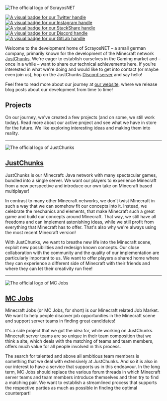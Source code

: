 ![The official logo of ScrayosNET](profile/images/logo/scrayosnet.png "ScrayosNET")

[![A visual badge for our Twitter handle](https://shields.io/badge/Twitter-@ScrayosNET-black?logo=twitter&style=flat&color=#1DA1F2 "Twitter")][scrayosnet-twitter]
[![A visual badge for our Instagram handle](https://shields.io/badge/Instagram-@scrayosnet-black?logo=instagram&style=flat&color=E4405F "Instagram")][scrayosnet-instagram]
[![A visual badge for our StackShare handle](https://shields.io/badge/StackShare-@scrayosnet-black?logo=stackshare&style=flat&color=0690FA "StackShare")][scrayosnet-stackshare]
[![A visual badge for our Discord handle](https://shields.io/discord/140450742329671680?label=Discord&logo=discord&style=flat&color=5865F2 "Discord")][justchunks-discord]
[![A visual badge for our GitLab handle](https://shields.io/badge/GitLab-@scrayosnet-black?logo=gitlab&style=flat&color=FC6D26 "GitLab")][scrayosnet-gitlab]

Welcome to the development home of ScrayosNET – a small german company, primarily known for the development of the
Minecraft network [JustChunks][justchunks-website]. We're eager to establish ourselves in the Gaming market and – once
in a while – want to share our technical achievements here. If you're interested in what we're doing and would like to
get into contact (or maybe even join us), hop on the JustChunks [Discord server][justchunks-discord] and say hello!

Feel free to read more about our journey at [our website][scrayosnet-website], where we release blog posts about our
development from time to time!

## Projects

On our journey, we've created a few projects (and on some, we still work today). Read more about our active project and
see what we have in store for the future. We like exploring interesting ideas and making them into reality.

---

![The official logo of JustChunks](profile/images/logo/justchunks.png "JustChunks")

## [JustChunks][justchunks-website]

JustChunks is our Minecraft: Java network with many spectacular games, bundled into a single server. We want our players
to experience Minecraft from a new perspective and introduce our own take on Minecraft based multiplayer!

In contrast to many other Minecraft networks, we don't twist Minecraft in such a way that we can somehow fit our
concepts into it. Instead, we celebrate the mechanics and elements, that make Minecraft such a great game and build our
concepts around Minecraft. That way, we still have all freedoms and can implement astonishing ideas, while we still
profit from everything that Minecraft has to offer. That's also why we're always using the most recent Minecraft
version!

With JustChunks, we want to breathe new life into the Minecraft scene, exploit new possibilities and redesign known
concepts. Our close collaboration with the community and the quality of our implementation are particularly important to
us. We want to offer players a shared home where they can experience a different side of Minecraft with their friends
and where they can let their creativity run free!

---

![The official logo of MC Jobs](profile/images/logo/mcjobs.png "MC Jobs")

## [MC Jobs][mcjobs-website]

Minecraft Jobs (or MC Jobs, for short) is our Minecraft related Job Market. We want to help people discover job
opportunities in the Minecraft scene and support server teams in finding great candidates!

It's a side project that we got the idea for, while working on JustChunks. Minecraft server teams are so unique in their
team composition that we think a site, which deals with the matching of teams and team members, offers much value for
all people involved in this process.

The search for talented and above all ambitious team members is something that we deal with extensively at JustChunks.
And so it is also in our interest to have a service that supports us in this endeavour. In the long term, MC Jobs should
replace the various forum threads in which Minecraft server teams and team members introduce themselves and then try to
find a matching pair. We want to establish a streamlined process that supports the respective parties as much as
possible in finding the optimal counterpart!


[scrayosnet-twitter]: https://twitter.com/ScrayosNET

[scrayosnet-instagram]: https://www.instagram.com/scrayosnet/

[scrayosnet-stackshare]: https://www.instagram.com/scrayosnet/

[justchunks-discord]: https://discord.gg/wf94dAA

[scrayosnet-gitlab]: https://gitlab.com/scrayosnet

[justchunks-website]: https://justchunks.net

[scrayosnet-website]: https://scrayos.net

[mcjobs-website]: https://mc-jobs.net
